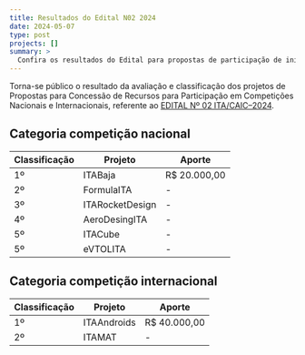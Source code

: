 ```yaml
---
title: Resultados do Edital N02 2024
date: 2024-05-07
type: post
projects: []
summary: >
  Confira os resultados do Edital para propostas de participação de iniciativas do ITA em competições.
---
```


Torna-se público o resultado da avaliação e classificação dos projetos de
Propostas para Concessão de Recursos para Participação em Competições Nacionais
e Internacionais, referente ao [EDITAL Nº 02 ITA/CAIC–2024](/documentos/editais/2024-02.pdf).

## Categoria competição nacional

| Classificação | Projeto | Aporte |
|---------------|---------|--------|
| 1º | ITABaja | R$ 20.000,00 |
| 2º | FormulaITA | - |
| 3º | ITARocketDesign | - |
| 4º | AeroDesingITA | - |
| 5º | ITACube | - |
| 5º | eVTOLITA | - |

## Categoria competição internacional

| Classificação | Projeto | Aporte |
|---------------|---------|--------|
| 1º | ITAAndroids | R$ 40.000,00 |
| 2º | ITAMAT | - |
